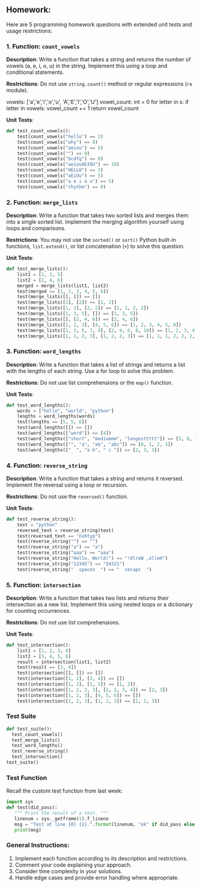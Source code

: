 ## Homework:
Here are 5 programming homework questions with extended unit tests and usage restrictions:

### 1. Function: `count_vowels`
**Description**: Write a function that takes a string and returns the number of vowels (a, e, i, o, u) in the string. Implement this using a loop and conditional statements.

**Restrictions**: Do not use `string.count()` method or regular expressions (`re` module).

vowels: ['a','e','i','o','u', 'A','E','I','O','U']
vowel_count: int = 0
for letter in s:
if letter in vowels:
vowel_count += 1
return vowel_count


**Unit Tests**:
```python
def test_count_vowels():
    test(count_vowels("hello") == 2)
    test(count_vowels("why") == 0)
    test(count_vowels("aeiou") == 5)
    test(count_vowels("") == 0)
    test(count_vowels("bcdfg") == 0)
    test(count_vowels("aeiouAEIOU") == 10)
    test(count_vowels("HELLO") == 2)
    test(count_vowels("aEiOu") == 5)
    test(count_vowels("a e i o u") == 5)
    test(count_vowels("rhythm") == 0)
```

### 2. Function: `merge_lists`
**Description**: Write a function that takes two sorted lists and merges them into a single sorted list. Implement the merging algorithm yourself using loops and comparisons.

**Restrictions**: You may not use the `sorted()` or `sort()` Python built-in functions, `list.extend()`, or list concatenation (`+`) to solve this question.

**Unit Tests**:
```python  
def test_merge_lists():
    list1 = [1, 3, 5]
    list2 = [2, 4, 6]
    merged = merge_lists(list1, list2)
    test(merged == [1, 2, 3, 4, 5, 6])
    test(merge_lists([], []) == [])
    test(merge_lists([1], [2]) == [1, 2])
    test(merge_lists([1, 1], [2, 2]) == [1, 1, 2, 2])
    test(merge_lists([1, 3, 5], []) == [1, 3, 5])
    test(merge_lists([], [2, 4, 6]) == [2, 4, 6])
    test(merge_lists([1, 2, 3], [4, 5, 6]) == [1, 2, 3, 4, 5, 6])
    test(merge_lists([1, 3, 5, 7, 9], [2, 4, 6, 8, 10]) == [1, 2, 3, 4, 5, 6, 7, 8, 9, 10])
    test(merge_lists([1, 1, 2, 3], [1, 2, 2, 3]) == [1, 1, 1, 2, 2, 2, 3, 3])
```

### 3. Function: `word_lengths`
**Description**: Write a function that takes a list of strings and returns a list with the lengths of each string. Use a for loop to solve this problem.

**Restrictions**: Do not use list comprehensions or the `map()` function.

**Unit Tests**:
```python
def test_word_lengths():
    words = ["hello", "world", "python"]
    lengths = word_lengths(words)
    test(lengths == [5, 5, 6])
    test(word_lengths([]) == [])
    test(word_lengths(["word"]) == [4])
    test(word_lengths(["short", "mediummm", "longesttttt"]) == [5, 8, 10])
    test(word_lengths(["", "a", "ab", "abc"]) == [0, 1, 2, 3])
    test(word_lengths(["  ", "a b", " c "]) == [2, 3, 3])
```

### 4. Function: `reverse_string`
**Description**: Write a function that takes a string and returns it reversed. Implement the reversal using a loop or recursion.

**Restrictions**: Do not use the `reversed()` function.

**Unit Tests**:
```python
def test_reverse_string():
    text = "python"
    reversed_text = reverse_string(text)
    test(reversed_text == "nohtyp")
    test(reverse_string("") == "")
    test(reverse_string("a") == "a")
    test(reverse_string("aaa") == "aaa")
    test(reverse_string("Hello, World!") == "!dlroW ,olleH")
    test(reverse_string("12345") == "54321")
    test(reverse_string("  spaces  ") == "  secaps  ")
```

### 5. Function: `intersection`
**Description**: Write a function that takes two lists and returns their intersection as a new list. Implement this using nested loops or a dictionary for counting occurrences.

**Restrictions**: Do not use list comprehensions.

**Unit Tests**:
```python
def test_intersection():
    list1 = [1, 2, 3, 4]
    list2 = [3, 4, 5, 6]
    result = intersection(list1, list2)
    test(result == [3, 4])
    test(intersection([], []) == [])
    test(intersection([1, 2], [3, 4]) == [])
    test(intersection([1, 2], [1, 2]) == [1, 2])
    test(intersection([1, 2, 2, 3], [2, 2, 3, 4]) == [2, 3])
    test(intersection([1, 2, 3], [4, 5, 6]) == [])
    test(intersection([1, 2, 3], [1, 2, 3]) == [1, 2, 3])

```

### Test Suite
```python
def test_suite():
  test_count_vowels()
  test_merge_lists() 
  test_word_lengths()
  test_reverse_string()
  test_intersection()
test_suite()
```

### Test Function
Recall the custom test function from last week:
```python
import sys
def test(did_pass):
   """ Print the result of a test. """
   linenum = sys._getframe(1).f_lineno
   msg = "Test at line {0} {1}.".format(linenum, "ok" if did_pass else "FAILED")
   print(msg)
```

### General Instructions:
1. Implement each function according to its description and restrictions.
2. Comment your code explaining your approach.
3. Consider time complexity in your solutions.
4. Handle edge cases and provide error handling where appropriate.
